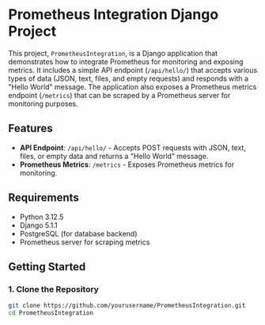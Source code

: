 # Prometheus Integration Django Project

This project, `PrometheusIntegration`, is a Django application that demonstrates how to integrate Prometheus for monitoring and exposing metrics. It includes a simple API endpoint (`/api/hello/`) that accepts various types of data (JSON, text, files, and empty requests) and responds with a "Hello World" message. The application also exposes a Prometheus metrics endpoint (`/metrics`) that can be scraped by a Prometheus server for monitoring purposes.

## Features

- **API Endpoint**: `/api/hello/` - Accepts POST requests with JSON, text, files, or empty data and returns a "Hello World" message.
- **Prometheus Metrics**: `/metrics` - Exposes Prometheus metrics for monitoring.

## Requirements

- Python 3.12.5
- Django 5.1.1
- PostgreSQL (for database backend)
- Prometheus server for scraping metrics

## Getting Started

### 1. Clone the Repository

```bash
git clone https://github.com/yourusername/PrometheusIntegration.git
cd PrometheusIntegration
